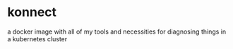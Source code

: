 # konnect
a docker image with all of my tools and necessities for diagnosing things in a kubernetes cluster
